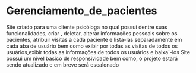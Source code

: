 # Gerenciamento_de_pacientes
Site criado para uma cliente psicóloga no qual possui dentre suas funcionalidades, criar , deletar, alterar informações pessoais sobre os pacientes, atribuir visitas a cada paciente e lista-las separadamente em cada aba de usuário bem como exibir por todas as visitas de todos os usuários,exibir todas as informações de todos os usuários e baixa´-los
Site possui um nivel basico de responsividade bem como, o projeto estará sendo atualizado  e em breve será escalonado

